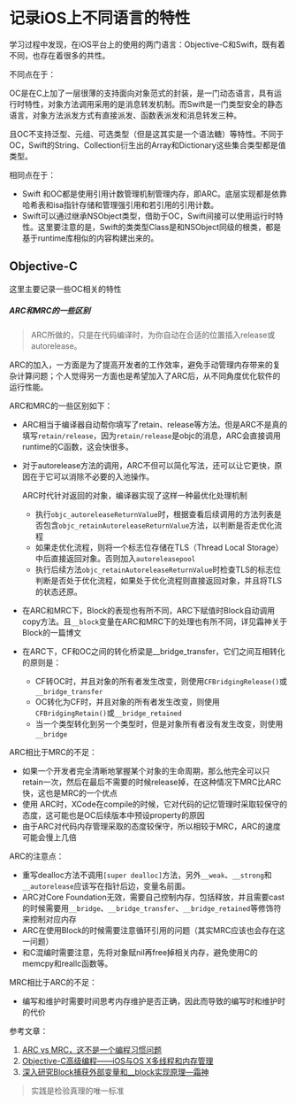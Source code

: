 # 记录iOS上不同语言的特性

学习过程中发现，在iOS平台上的使用的两门语言：Objective-C和Swift，既有着不同，也存在着很多的共性。

不同点在于：

OC是在C上加了一层很薄的支持面向对象范式的封装，是一门动态语言，具有运行时特性，对象方法调用采用的是消息转发机制。而Swift是一门类型安全的静态语言，对象方法派发方式有直接派发、函数表派发和消息转发三种。

且OC不支持泛型、元组、可选类型（但是这其实是一个语法糖）等特性。不同于OC，Swift的String、Collection衍生出的Array和Dictionary这些集合类型都是值类型。

相同点在于：

* Swift 和OC都是使用引用计数管理机制管理内存，即ARC。底层实现都是依靠哈希表和isa指针存储和管理强引用和若引用的引用计数。
* Swift可以通过继承NSObject类型，借助于OC，Swift间接可以使用运行时特性。这里要注意的是，Swift的类类型Class是和NSObject同级的根类，都是基于runtime库相似的内容构建出来的。

## Objective-C

这里主要记录一些OC相关的特性

##### ARC和MRC的一些区别

> ARC所做的，只是在代码编译时，为你自动在合适的位置插入release或autorelease。

ARC的加入，一方面是为了提高开发者的工作效率，避免手动管理内存带来的复杂计算问题；个人觉得另一方面也是希望加入了ARC后，从不同角度优化软件的运行性能。

ARC和MRC的一些区别如下：

* ARC相当于编译器自动帮你填写了retain、release等方法。但是ARC不是真的填写`retain/release`，因为`retain/release`是objc的消息，ARC会直接调用runtime的C函数，这会快很多。

* 对于autorelease方法的调用，ARC不但可以简化写法，还可以让它更快，原因在于它可以消除不必要的入池操作。

  ARC时代针对返回的对象，编译器实现了这样一种最优化处理机制

  * 执行`objc_autoreleaseReturnValue`时，根据查看后续调用的方法列表是否包含`objc_retainAutoreleaseReturnValue`方法，以判断是否走优化流程
  * 如果走优化流程，则将一个标志位存储在TLS（Thread Local Storage）中后直接返回对象。否则加入`autoreleasepool`
  * 执行后续方法`objc_retainAutoreleaseReturnValue`时检查TLS的标志位判断是否处于优化流程，如果处于优化流程则直接返回对象，并且将TLS的状态还原。

* 在ARC和MRC下，Block的表现也有所不同，ARC下赋值时Block自动调用copy方法。且`__block`变量在ARC和MRC下的处理也有所不同，详见霜神关于Block的一篇博文

* 在ARC下，CF和OC之间的转化桥梁是__bridge_transfer，它们之间互相转化的原则是：

  * CF转OC时，并且对象的所有者发生改变，则使用`CFBridgingRelease()`或`__bridge_transfer`
  * OC转化为CF时，并且对象的所有者发生改变，则使用`CFBridgingRetain()`或`__bridge_retained`
  * 当一个类型转化到另一个类型时，但是对象所有者没有发生改变，则使用`__bridge`

ARC相比于MRC的不足：

* 如果一个开发者完全清晰地掌握某个对象的生命周期，那么他完全可以只retain一次，然后在最后不需要的时候release掉，在这种情况下MRC比ARC快，这也是MRC的一个优点
* 使用 ARC时，XCode在compile的时候，它对代码的记忆管理时采取较保守的态度，这可能也是OC后续版本中预设property的原因
* 由于ARC对代码内存管理采取的态度较保守，所以相较于MRC，ARC的速度可能会慢上几倍

ARC的注意点：

* 重写dealloc方法不调用`[super dealloc]`方法，另外`__weak`、`__strong`和`__autorelease`应该写在指针后边，变量名前面。
* ARC对Core Foundation无效，需要自己控制内存，包括释放，并且需要cast的时候需要用`__bridge`、`__bridge_transfer`、`__bridge_retained`等修饰符来控制对应内存
* ARC在使用Block的时候需要注意循环引用的问题（其实MRC应该也会存在这一问题）
* 和C混编时需要注意，先将对象赋nil再free掉相关内存，避免使用C的memcpy和reallc函数等。

MRC相比于ARC的不足：

* 编写和维护时需要时间思考内存维护是否正确，因此而导致的编写时和维护时的代价



参考文章：

1. [ARC vs MRC，这不是一个编程习惯问题](http://www.beyondabel.com/blog/2014/03/05/mrc-arc/)
2. [Objective-C高级编程——iOS与OS X多线程和内存管理]()
3. [深入研究Block捕获外部变量和__block实现原理—霜神](https://halfrost.com/ios_block/)

> 实践是检验真理的唯一标准